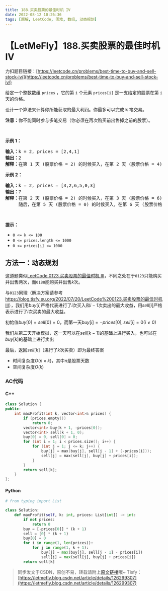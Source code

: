 ```yaml
---
title: 188.买卖股票的最佳时机 IV
date: 2022-08-12 10:26:36
tags: [题解, LeetCode, 困难, 数组, 动态规划]
---
```


# 【LetMeFly】188.买卖股票的最佳时机 IV

力扣题目链接：[https://leetcode.cn/problems/best-time-to-buy-and-sell-stock-iv/](https://leetcode.cn/problems/best-time-to-buy-and-sell-stock-iv/)

<p>给定一个整数数组 <code>prices</code> ，它的第<em> </em><code>i</code> 个元素 <code>prices[i]</code> 是一支给定的股票在第 <code>i</code><em> </em>天的价格。</p>

<p>设计一个算法来计算你所能获取的最大利润。你最多可以完成 <strong>k</strong> 笔交易。</p>

<p><strong>注意：</strong>你不能同时参与多笔交易（你必须在再次购买前出售掉之前的股票）。</p>

<p> </p>

<p><strong>示例 1：</strong></p>

<pre>
<strong>输入：</strong>k = 2, prices = [2,4,1]
<strong>输出：</strong>2
<strong>解释：</strong>在第 1 天 (股票价格 = 2) 的时候买入，在第 2 天 (股票价格 = 4) 的时候卖出，这笔交易所能获得利润 = 4-2 = 2 。</pre>

<p><strong>示例 2：</strong></p>

<pre>
<strong>输入：</strong>k = 2, prices = [3,2,6,5,0,3]
<strong>输出：</strong>7
<strong>解释：</strong>在第 2 天 (股票价格 = 2) 的时候买入，在第 3 天 (股票价格 = 6) 的时候卖出, 这笔交易所能获得利润 = 6-2 = 4 。
     随后，在第 5 天 (股票价格 = 0) 的时候买入，在第 6 天 (股票价格 = 3) 的时候卖出, 这笔交易所能获得利润 = 3-0 = 3 。</pre>

<p> </p>

<p><strong>提示：</strong></p>

<ul>
	<li><code>0 <= k <= 100</code></li>
	<li><code>0 <= prices.length <= 1000</code></li>
	<li><code>0 <= prices[i] <= 1000</code></li>
</ul>


    
## 方法一：动态规划

这道题类似[LeetCode 0123.买卖股票的最佳时机 III](https://leetcode.cn/problems/best-time-to-buy-and-sell-stock-iii/)，不同之处在于```0123```只能购买并出售两次，而```0188```能购买并出售$k$次。

与```0123```同理（解决方案请参考[https://blog.tisfy.eu.org/2022/07/20/LeetCode%200123.买卖股票的最佳时机 III](https://blog.tisfy.eu.org/2022/07/20/LeetCode%200123.%E4%B9%B0%E5%8D%96%E8%82%A1%E7%A5%A8%E7%9A%84%E6%9C%80%E4%BD%B3%E6%97%B6%E6%9C%BAIII/)），我们用$buy[i]$严格代表进行了$i$次买入和$i-1$次卖出的最大收益，用$sell[i]$严格表示进行了$i$次买卖的最大收益。

初始值$buy[0] = sell[0] = 0$，而第一天$buy[i] = -prices[0],sell[i] = 0(i \neq 0)$

我们从第二天开始模拟，这一天可以在$sell[k - 1]$的基础上进行买入，也可以在$buy[k]$的基础上进行卖出

最后，返回$sell[k]$（进行了$k$次买卖）即为最终答案

+ 时间复杂度$O(n\times k)$，其中$n$是股票天数
+ 空间复杂度$O(k)$

### AC代码

#### C++

```cpp
class Solution {
public:
    int maxProfit(int k, vector<int>& prices) {
        if (prices.empty())
            return 0;
        vector<int> buy(k + 1, -prices[0]);
        vector<int> sell(k + 1, 0);
        buy[0] = 0, sell[0] = 0;
        for (int i = 1; i < prices.size(); i++) {
            for (int j = 1; j <= k; j++) {
                buy[j] = max(buy[j], sell[j - 1] + (-prices[i]));
                sell[j] = max(sell[j], buy[j] + prices[i]);
            }
        }
        return sell[k];
    }
};
```

#### Python

```python
# from typing import List

class Solution:
    def maxProfit(self, k: int, prices: List[int]) -> int:
        if not prices:
            return 0
        buy = [-prices[0]] * (k + 1)
        sell = [0] * (k + 1)
        buy[0] = 0
        for i in range(1, len(prices)):
            for j in range(1, k + 1):
                buy[j] = max(buy[j], sell[j - 1] - prices[i])
                sell[j] = max(sell[j], buy[j] + prices[i])
        return sell[k]
```

> 同步发文于CSDN，原创不易，转载请附上[原文链接](https://blog.tisfy.eu.org/2022/08/12/LeetCode%200188.%E4%B9%B0%E5%8D%96%E8%82%A1%E7%A5%A8%E7%9A%84%E6%9C%80%E4%BD%B3%E6%97%B6%E6%9C%BAIV/)哦~
> Tisfy：[https://letmefly.blog.csdn.net/article/details/126299307](https://letmefly.blog.csdn.net/article/details/126299307)
